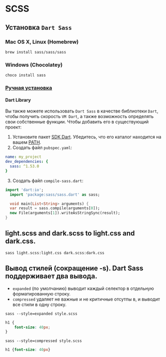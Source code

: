 # SCSS
## Установка `Dart Sass`
### Mac OS X, Linux (Homebrew)
```shell
brew install sass/sass/sass
```
### Windows (Chocolatey)
```shell
choco install sass
```
### [Ручная установка](https://github.com/sass/dart-sass/)
#### Dart Library
Вы также можете использовать `Dart Sass` в качестве библиотеки `Dart`, чтобы получить скорость `VM Dart`, а также возможность определять свои собственные функции. Чтобы добавить его в существующий проект:
1. Установите пакет [SDK Dart](https://dart.dev/get-dart#automated-installation-and-updates). Убедитесь, что его каталог находится на вашем [PATH](https://katiek2.github.io/path-doc/).
2. Создать файл `pubspec.yaml`: 
```yaml
name: my_project
dev_dependencies: {
  sass: ^1.53.0
}
```
3. Создать файл `compile-sass.dart`:
```dart
import 'dart:io';
  import 'package:sass/sass.dart' as sass;

  void main(List<String> arguments) {
  var result = sass.compile(arguments[0]);
  new File(arguments[1]).writeAsStringSync(result);
}
```
## light.scss and dark.scss to light.css and dark.css.
```shell
sass light.scss:light.css dark.scss:dark.css
```
## Вывод стилей (сокращение -s). Dart Sass поддерживает два вывода.
* `expanded` (по умолчанию) выводит каждый селектор в отдельную форматированную строку.
* `compressed` удаляет не важные и не критичные отсутпы в, и выводит все стили в одну строку.
```shell
sass --style=expanded style.scss
```
```css
h1 {
    font-size: 40px;
}
```
```shell
sass --style=compressed style.scss
```
```css
h1 {font-size: 40px}
```